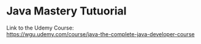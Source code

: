 # Java Mastery Tutuorial

Link to the Udemy Course:<br>
https://wgu.udemy.com/course/java-the-complete-java-developer-course
